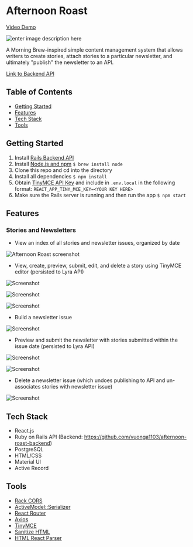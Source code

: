 # Afternoon Roast
[Video Demo](https://youtu.be/nqb_-oCB6AM)

![enter image description here](https://i.ibb.co/b5w9gqW/Screen-Shot-2020-11-29-at-10-39-10-PM.png)

A Morning Brew-inspired simple content management system that allows writers to create stories, attach stories to a particular newsletter, and ultimately "publish" the newsletter to an API.

[Link to Backend API](https://github.com/vuonga1103/afternoon-roast-backend)

## Table of Contents
* [Getting Started](#getting-started)
* [Features](#features)
* [Tech Stack](#tech-stack)
* [Tools](#tools)

<a name="getting-started"/>

## Getting Started
1. Install [Rails Backend API](https://github.com/vuonga1103/afternoon-roast-backend)
2. Install [Node.js and npm](https://www.npmjs.com/get-npm)
    ```$ brew install node```
3. Clone this repo and cd into the directory
4. Install all dependencies
    ```$ npm install```
5. Obtain [TinyMCE API Key](http://tiny.cloud/) and include in `.env.local` in the following format: 
```REACT_APP_TINY_MCE_KEY=<YOUR KEY HERE> ```
6. Make sure the Rails server is running and then run the app
    ```$ npm start```
    
<a name="features"/>

## Features

### Stories and Newsletters
* View an index of all stories and newsletter issues, organized by date

![Afternoon Roast screenshot](https://i.ibb.co/2SQP6sg/Screen-Shot-2020-11-29-at-10-36-20-PM.png)

* View, create, preview, submit, edit, and delete a story using TinyMCE editor (persisted to Lyra API)

![Screenshot](https://i.ibb.co/BgnKtf2/Screen-Shot-2020-11-29-at-10-45-36-PM.png)

![Screenshot](https://i.ibb.co/xDTWbGK/Screen-Shot-2020-11-29-at-10-47-03-PM.png)

![Screenshot](https://i.ibb.co/BNCBLpT/Screen-Shot-2020-11-29-at-10-44-13-PM.png)

* Build a newsletter issue

![Screenshot](https://i.ibb.co/TPt2BvX/Screen-Shot-2020-11-29-at-10-56-34-PM.png)

* Preview and submit the newsletter with stories submitted within the issue date (persisted to Lyra API)

![Screenshot](https://i.ibb.co/QrpMD6P/Screen-Shot-2020-11-29-at-10-57-51-PM.png)

![Screenshot](https://i.ibb.co/KXms0fG/Screen-Shot-2020-11-29-at-10-58-29-PM.png)

* Delete a newsletter issue (which undoes publishing to API and un-associates stories with newsletter issue)

![Screenshot](https://i.ibb.co/9WTND1q/Screen-Shot-2020-11-29-at-10-59-19-PM.png)

<a name="tech-stack"/>

## Tech Stack
* React.js
* Ruby on Rails API (Backend: https://github.com/vuonga1103/afternoon-roast-backend)
* PostgreSQL
* HTML/CSS
* Material UI
* Active Record

<a name="tools"/>

## Tools
* [Rack CORS](https://github.com/cyu/rack-cors)
* [ActiveModel::Serializer](https://github.com/rails-api/active_model_serializers)
* [React Router](https://reacttraining.com/react-router/web/guides/quick-start)
* [Axios](https://www.npmjs.com/package/axios)
* [TinyMCE](https://github.com/tinymce/tinymce-react)
* [Sanitize HTML](https://www.npmjs.com/package/sanitize-html)
* [HTML React Parser](https://github.com/remarkablemark/html-react-parser)
